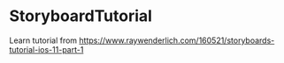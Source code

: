 # StoryboardTutorial
Learn tutorial from https://www.raywenderlich.com/160521/storyboards-tutorial-ios-11-part-1
